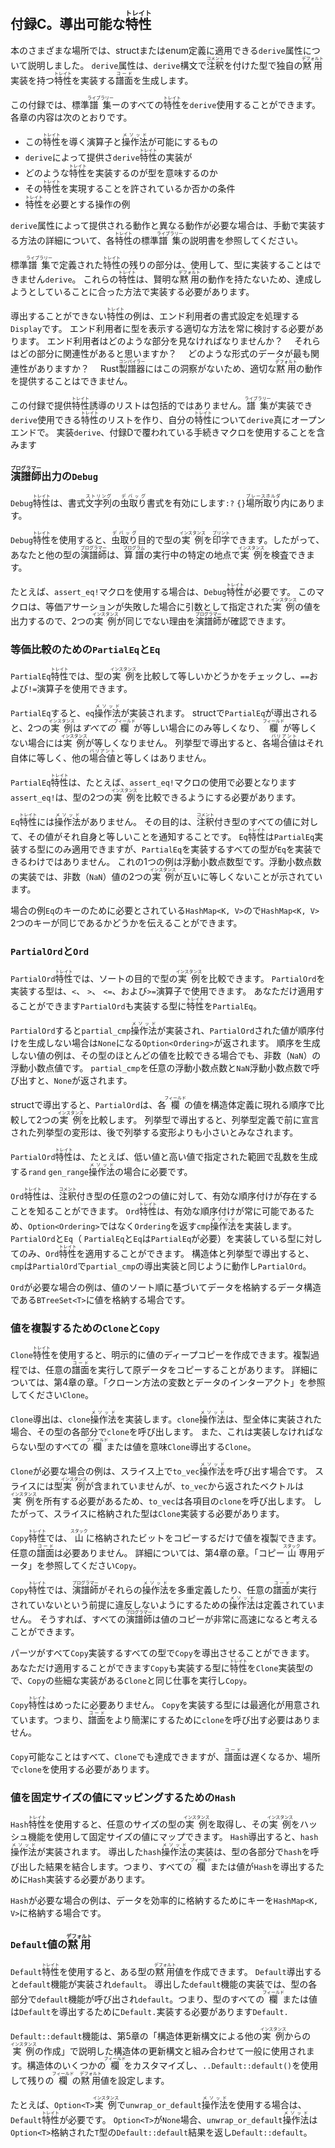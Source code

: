 ## 付録C。導出可能な<ruby>特性<rt>トレイト</rt></ruby>

本のさまざまな場所では、structまたはenum定義に適用できる`derive`属性について説明しました。
`derive`属性は、`derive`構文で<ruby>注釈<rt>コメント</rt></ruby>を付けた型で独自の<ruby>黙用<rt>デフォルト</rt></ruby>実装を持つ<ruby>特性<rt>トレイト</rt></ruby>を実装する<ruby>譜面<rt>コード</rt></ruby>を生成します。

この付録では、標準<ruby>譜集<rt>ライブラリー</rt></ruby>ーのすべての<ruby>特性<rt>トレイト</rt></ruby>を`derive`使用することができます。
各章の内容は次のとおりです。

* この<ruby>特性<rt>トレイト</rt></ruby>を導く演算子と<ruby>操作法<rt>メソッド</rt></ruby>が可能にするもの
* `derive`によって提供さ`derive`<ruby>特性<rt>トレイト</rt></ruby>の実装が
* どのような<ruby>特性<rt>トレイト</rt></ruby>を実装するのが型を意味するのか
* その<ruby>特性<rt>トレイト</rt></ruby>を実現することを許されているか否かの条件
* <ruby>特性<rt>トレイト</rt></ruby>を必要とする操作の例

`derive`属性によって提供される動作と異なる動作が必要な場合は、手動で実装する方法の詳細について、各<ruby>特性<rt>トレイト</rt></ruby>の標準<ruby>譜集<rt>ライブラリー</rt></ruby>の説明書を参照してください。

標準<ruby>譜集<rt>ライブラリー</rt></ruby>で定義された<ruby>特性<rt>トレイト</rt></ruby>の残りの部分は、使用して、型に実装することはできません`derive`。
これらの<ruby>特性<rt>トレイト</rt></ruby>は、賢明な<ruby>黙用<rt>デフォルト</rt></ruby>の動作を持たないため、達成しようとしていることに合った方法で実装する必要があります。

導出することができない<ruby>特性<rt>トレイト</rt></ruby>の例は、エンド利用者の書式設定を処理する`Display`です。
エンド利用者に型を表示する適切な方法を常に検討する必要があります。
エンド利用者はどのような部分を見なければなりませんか？　
それらはどの部分に関連性があると思いますか？　
どのような形式のデータが最も関連性がありますか？　
Rust<ruby>製譜器<rt>コンパイラー</rt></ruby>にはこの洞察がないため、適切な<ruby>黙用<rt>デフォルト</rt></ruby>の動作を提供することはできません。

この付録で提供<ruby>特性<rt>トレイト</rt></ruby>誘導のリストは包括的ではありません。<ruby>譜集<rt>ライブラリー</rt></ruby>が実装でき`derive`使用できる<ruby>特性<rt>トレイト</rt></ruby>のリストを作り、自分の<ruby>特性<rt>トレイト</rt></ruby>について`derive`真にオープンエンドで。
実装`derive`、付録Dで覆われている手続きマクロを使用することを含みます

### <ruby>演譜師<rt>プログラマー</rt></ruby>出力の`Debug`

`Debug`<ruby>特性<rt>トレイト</rt></ruby>は、書式<ruby>文字列<rt>ストリング</rt></ruby>の<ruby>虫取り<rt>デバッグ</rt></ruby>書式を有効にします`:?`
`{}`<ruby>場所取り<rt>プレースホルダ</rt></ruby>内にあります。

`Debug`<ruby>特性<rt>トレイト</rt></ruby>を使用すると、<ruby>虫取り<rt>デバッグ</rt></ruby>目的で型の<ruby>実例<rt>インスタンス</rt></ruby>を<ruby>印字<rt>プリント</rt></ruby>できます。したがって、あなたと他の型の<ruby>演譜師<rt>プログラマー</rt></ruby>は、<ruby>算譜<rt>プログラム</rt></ruby>の実行中の特定の地点で<ruby>実例<rt>インスタンス</rt></ruby>を検査できます。

たとえば、`assert_eq!`マクロを使用する場合は、`Debug`<ruby>特性<rt>トレイト</rt></ruby>が必要です。
このマクロは、等価アサーションが失敗した場合に引数として指定された<ruby>実例<rt>インスタンス</rt></ruby>の値を出力するので、2つの<ruby>実例<rt>インスタンス</rt></ruby>が同じでない理由を<ruby>演譜師<rt>プログラマー</rt></ruby>が確認できます。

### 等価比較のための`PartialEq`と`Eq`

`PartialEq`<ruby>特性<rt>トレイト</rt></ruby>では、型の<ruby>実例<rt>インスタンス</rt></ruby>を比較して等しいかどうかをチェックし、`==`および`!=`演算子を使用できます。

`PartialEq`すると、`eq`<ruby>操作法<rt>メソッド</rt></ruby>が実装されます。
structで`PartialEq`が導出されると、2つの<ruby>実例<rt>インスタンス</rt></ruby>は*すべての*<ruby>欄<rt>フィールド</rt></ruby>が等しい場合にのみ等しくなり、<ruby>欄<rt>フィールド</rt></ruby>が等しくない場合には<ruby>実例<rt>インスタンス</rt></ruby>が等しくなりません。
列挙型で導出すると、各<ruby>場合値<rt>バリアント</rt></ruby>はそれ自体に等しく、他の<ruby>場合値<rt>バリアント</rt></ruby>と等しくはありません。

`PartialEq`<ruby>特性<rt>トレイト</rt></ruby>は、たとえば、`assert_eq!`マクロの使用で必要となります`assert_eq!`は、型の2つの<ruby>実例<rt>インスタンス</rt></ruby>を比較できるようにする必要があります。

`Eq`<ruby>特性<rt>トレイト</rt></ruby>には<ruby>操作法<rt>メソッド</rt></ruby>がありません。
その目的は、<ruby>注釈<rt>コメント</rt></ruby>付き型のすべての値に対して、その値がそれ自身と等しいことを通知することです。
`Eq`<ruby>特性<rt>トレイト</rt></ruby>は`PartialEq`実装する型にのみ適用できますが、`PartialEq`を実装するすべての型が`Eq`を実装できるわけではありません。
これの1つの例は浮動小数点数型です。浮動小数点数の実装では、非数（`NaN`）値の2つの<ruby>実例<rt>インスタンス</rt></ruby>が互いに等しくないことが示されています。

場合の例`Eq`のキーのために必要とされている`HashMap<K, V>`ので`HashMap<K, V>` 2つのキーが同じであるかどうかを伝えることができます。

### `PartialOrd`と`Ord`

`PartialOrd`<ruby>特性<rt>トレイト</rt></ruby>では、ソートの目的で型の<ruby>実例<rt>インスタンス</rt></ruby>を比較できます。
`PartialOrd`を実装する型は、`<`、 `>`、 `<=`、および`>=`演算子で使用できます。
あなただけ適用することができます`PartialOrd`も実装する型に<ruby>特性<rt>トレイト</rt></ruby>を`PartialEq`。

`PartialOrd`すると`partial_cmp`<ruby>操作法<rt>メソッド</rt></ruby>が実装され、`PartialOrd`された値が順序付けを生成しない場合は`None`になる`Option<Ordering>`が返されます。
順序を生成しない値の例は、その型のほとんどの値を比較できる場合でも、非数（`NaN`）の浮動小数点値です。
`partial_cmp`を任意の浮動小数点数と`NaN`浮動小数点数で呼び出すと、`None`が返されます。

structで導出すると、`PartialOrd`は、各<ruby>欄<rt>フィールド</rt></ruby>の値を構造体定義に現れる順序で比較して2つの<ruby>実例<rt>インスタンス</rt></ruby>を比較します。
列挙型で導出すると、列挙型定義で前に宣言された列挙型の変形は、後で列挙する変形よりも小さいとみなされます。

`PartialOrd`<ruby>特性<rt>トレイト</rt></ruby>は、たとえば、低い値と高い値で指定された範囲で乱数を生成する`rand` `gen_range`<ruby>操作法<rt>メソッド</rt></ruby>の場合に必要です。

`Ord`<ruby>特性<rt>トレイト</rt></ruby>は、<ruby>注釈<rt>コメント</rt></ruby>付き型の任意の2つの値に対して、有効な順序付けが存在することを知ることができます。
`Ord`<ruby>特性<rt>トレイト</rt></ruby>は、有効な順序付けが常に可能であるため、`Option<Ordering>`ではなく`Ordering`を返す`cmp`<ruby>操作法<rt>メソッド</rt></ruby>を実装します。
`PartialOrd`と`Eq`（ `PartialEq`と`Eq`は`PartialEq`が必要）を実装している型に対してのみ、`Ord`<ruby>特性<rt>トレイト</rt></ruby>を適用することができます。
構造体と列挙型で導出すると、`cmp`は`PartialOrd`で`partial_cmp`の導出実装と同じように動作し`PartialOrd`。

`Ord`が必要な場合の例は、値のソート順に基づいてデータを格納するデータ構造である`BTreeSet<T>`に値を格納する場合です。

### 値を複製するための`Clone`と`Copy`

`Clone`<ruby>特性<rt>トレイト</rt></ruby>を使用すると、明示的に値のディープコピーを作成できます。複製過程では、任意の<ruby>譜面<rt>コード</rt></ruby>を実行して原データをコピーすることがあります。
詳細については、第4章の章。「クローン方法の変数とデータのインターアクト」を参照してください`Clone`。

`Clone`導出は、`clone`<ruby>操作法<rt>メソッド</rt></ruby>を実装します。`clone`<ruby>操作法<rt>メソッド</rt></ruby>は、型全体に実装された場合、その型の各部分で`clone`を呼び出します。
また、これは実装しなければならない型のすべての<ruby>欄<rt>フィールド</rt></ruby>または値を意味`Clone`導出する`Clone`。

`Clone`が必要な場合の例は、スライス上で`to_vec`<ruby>操作法<rt>メソッド</rt></ruby>を呼び出す場合です。
スライスには型<ruby>実例<rt>インスタンス</rt></ruby>が含まれていませんが、`to_vec`から返されたベクトルは<ruby>実例<rt>インスタンス</rt></ruby>を所有する必要があるため、`to_vec`は各項目の`clone`を呼び出します。
したがって、スライスに格納された型は`Clone`実装する必要があります。

`Copy`<ruby>特性<rt>トレイト</rt></ruby>では、<ruby>山<rt>スタック</rt></ruby>に格納されたビットをコピーするだけで値を複製できます。
任意の<ruby>譜面<rt>コード</rt></ruby>は必要ありません。
詳細については、第4章の章。「コピー<ruby>山<rt>スタック</rt></ruby>専用データ」を参照してください`Copy`。

`Copy`<ruby>特性<rt>トレイト</rt></ruby>では、<ruby>演譜師<rt>プログラマー</rt></ruby>がそれらの<ruby>操作法<rt>メソッド</rt></ruby>を多重定義したり、任意の<ruby>譜面<rt>コード</rt></ruby>が実行されていないという前提に違反しないようにするための<ruby>操作法<rt>メソッド</rt></ruby>は定義されていません。
そうすれば、すべての<ruby>演譜師<rt>プログラマー</rt></ruby>は値のコピーが非常に高速になると考えることができます。

パーツがすべて`Copy`実装するすべての型で`Copy`を導出させることができます。
あなただけ適用することができます`Copy`も実装する型に<ruby>特性<rt>トレイト</rt></ruby>を`Clone`実装型ので、`Copy`の些細な実装がある`Clone`と同じ仕事を実行し`Copy`。

`Copy`<ruby>特性<rt>トレイト</rt></ruby>はめったに必要ありません。
`Copy`を実装する型には最適化が用意されています。つまり、<ruby>譜面<rt>コード</rt></ruby>をより簡潔にするために`clone`を呼び出す必要はありません。

`Copy`可能なことはすべて、`Clone`でも達成できますが、<ruby>譜面<rt>コード</rt></ruby>は遅くなるか、場所で`clone`を使用する必要があります。

### 値を固定サイズの値にマッピングするための`Hash`

`Hash`<ruby>特性<rt>トレイト</rt></ruby>を使用すると、任意のサイズの型の<ruby>実例<rt>インスタンス</rt></ruby>を取得し、その<ruby>実例<rt>インスタンス</rt></ruby>をハッシュ機能を使用して固定サイズの値にマップできます。
`Hash`導出すると、`hash`<ruby>操作法<rt>メソッド</rt></ruby>が実装されます。
導出した`hash`<ruby>操作法<rt>メソッド</rt></ruby>の実装は、型の各部分で`hash`を呼び出した結果を結合します。つまり、すべての<ruby>欄<rt>フィールド</rt></ruby>または値が`Hash`を導出するために`Hash`実装する必要があります。

`Hash`が必要な場合の例は、データを効率的に格納するためにキーを`HashMap<K, V>`に格納する場合です。

### `Default`値の<ruby>黙用<rt>デフォルト</rt></ruby>

`Default`<ruby>特性<rt>トレイト</rt></ruby>を使用すると、ある型の<ruby>黙用<rt>デフォルト</rt></ruby>値を作成できます。
`Default`導出すると`default`機能が実装され`default`。
導出した`default`機能の実装では、型の各部分で`default`機能が呼び出され`default`。つまり、型のすべての<ruby>欄<rt>フィールド</rt></ruby>または値は`Default`を導出するために`Default.`実装する必要があります`Default.`

`Default::default`機能は、第5章の「構造体更新構文による他の<ruby>実例<rt>インスタンス</rt></ruby>からの<ruby>実例<rt>インスタンス</rt></ruby>の作成」で説明した構造体の更新構文と組み合わせて一般に使用されます。構造体のいくつかの<ruby>欄<rt>フィールド</rt></ruby>をカスタマイズし、`..Default::default()`を使用して残りの<ruby>欄<rt>フィールド</rt></ruby>の<ruby>黙用<rt>デフォルト</rt></ruby>値を設定します。

たとえば、`Option<T>`<ruby>実例<rt>インスタンス</rt></ruby>で`unwrap_or_default`<ruby>操作法<rt>メソッド</rt></ruby>を使用する場合は、`Default`<ruby>特性<rt>トレイト</rt></ruby>が必要です。
`Option<T>`が`None`場合、`unwrap_or_default`<ruby>操作法<rt>メソッド</rt></ruby>は`Option<T>`格納された`T`型の`Default::default`結果を返し`Default::default`。
